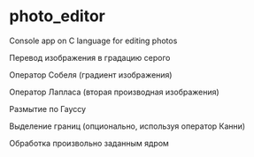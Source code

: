 # photo_editor
Console app on C language for editing photos

Перевод изображения в градацию серого

Оператор Собеля (градиент изображения)

Оператор Лапласа (вторая производная изображения)

Размытие по Гауссу

Выделение границ (опционально, используя оператор Канни)

Обработка произвольно заданным ядром
